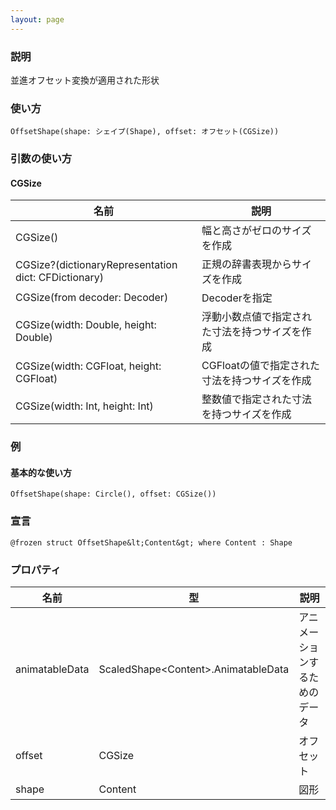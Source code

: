 ```yaml
---
layout: page
---
```


### 説明

並進オフセット変換が適用された形状

### 使い方

    OffsetShape(shape: シェイプ(Shape), offset: オフセット(CGSize))

### 引数の使い方

#### CGSize

| 名前                                                   | 説明                         |
| ---------------------------------------------------- | -------------------------- |
| CGSize()                                             | 幅と高さがゼロのサイズを作成             |
| CGSize?(dictionaryRepresentation dict: CFDictionary) | 正規の辞書表現からサイズを作成            |
| CGSize(from decoder: Decoder)                        | Decoderを指定                 |
| CGSize(width: Double, height: Double)                | 浮動小数点値で指定された寸法を持つサイズを作成    |
| CGSize(width: CGFloat, height: CGFloat)              | CGFloatの値で指定された寸法を持つサイズを作成 |
| CGSize(width: Int, height: Int)                      | 整数値で指定された寸法を持つサイズを作成       |

### 例

#### 基本的な使い方

    OffsetShape(shape: Circle(), offset: CGSize())

### 宣言

    @frozen struct OffsetShape&lt;Content&gt; where Content : Shape

### プロパティ

| 名前             | 型                                   | 説明              |
| -------------- | ----------------------------------- | --------------- |
| animatableData | ScaledShape&lt;Content&gt;.AnimatableData | アニメーションするためのデータ |
| offset         | CGSize                              | オフセット           |
| shape          | Content                             | 図形              |
